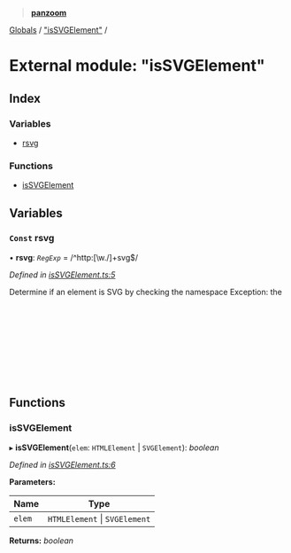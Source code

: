 > **[panzoom](../README.md)**

[Globals](../globals.md) / ["isSVGElement"](_issvgelement_.md) /

# External module: "isSVGElement"

## Index

### Variables

* [rsvg](_issvgelement_.md#const-rsvg)

### Functions

* [isSVGElement](_issvgelement_.md#issvgelement)

## Variables

### `Const` rsvg

• **rsvg**: *`RegExp`* =  /^http:[\w\.\/]+svg$/

*Defined in [isSVGElement.ts:5](https://github.com/timmywil/panzoom/blob/37fd043/src/isSVGElement.ts#L5)*

Determine if an element is SVG by checking the namespace
Exception: the <svg> element itself should be treated like HTML

## Functions

###  isSVGElement

▸ **isSVGElement**(`elem`: `HTMLElement` | `SVGElement`): *boolean*

*Defined in [isSVGElement.ts:6](https://github.com/timmywil/panzoom/blob/37fd043/src/isSVGElement.ts#L6)*

**Parameters:**

Name | Type |
------ | ------ |
`elem` | `HTMLElement` \| `SVGElement` |

**Returns:** *boolean*